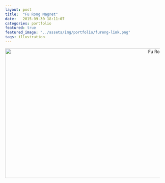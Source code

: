 ```yaml
---
layout: post
title:  "Fu Rong Magnet"
date:   2015-09-30 18:11:07
categories: portfolio
featured: true
featured_image: "../assets/img/portfolio/furong-link.png"
tags: illustration
---
```


<div style="text-align: center; padding-bottom: 4rem">
<a data-flickr-embed="true" data-footer="true"  href="https://www.flickr.com/photos/69859077@N04/albums/72157679409187953" title="Fu Rong Magnet"><img src="https://c1.staticflickr.com/3/2866/34010842316_57ec08620b_b.jpg" width="1024" height="423" alt="Fu Rong Magnet"></a><script async src="//embedr.flickr.com/assets/client-code.js" charset="utf-8"></script>
</div>

